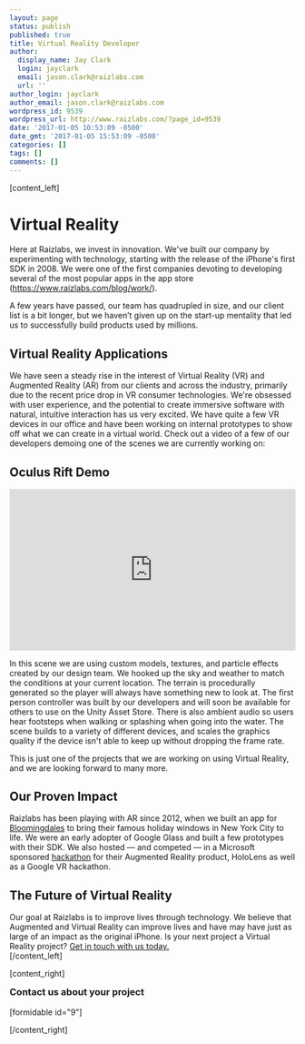 ```yaml
---
layout: page
status: publish
published: true
title: Virtual Reality Developer
author:
  display_name: Jay Clark
  login: jayclark
  email: jason.clark@raizlabs.com
  url: ''
author_login: jayclark
author_email: jason.clark@raizlabs.com
wordpress_id: 9539
wordpress_url: http://www.raizlabs.com/?page_id=9539
date: '2017-01-05 10:53:09 -0500'
date_gmt: '2017-01-05 15:53:09 -0500'
categories: []
tags: []
comments: []
---
```

<p>[content_left]</p>
<h1 class="highlight">Virtual Reality</h1>
<p>Here at Raizlabs, we invest in innovation. We've built our company by experimenting with technology, starting with the release of the iPhone's first SDK in 2008. We were one of the first companies devoting to developing several of the most popular apps in the app store (<a href="https://www.raizlabs.com/blog/work/">https://www.raizlabs.com/blog/work/</a>).</p>
<p>A few years have passed, our team has quadrupled in size, and our client list is a bit longer, but we haven’t given up on the start-up mentality that led us to successfully build products used by millions.</p>
<h2 class="highlight">Virtual Reality Applications</h2>
<p>We have seen a steady rise in the interest of Virtual Reality (VR) and Augmented Reality (AR) from our clients and across the industry, primarily due to the recent price drop in VR consumer technologies. We're obsessed with user experience, and the potential to create immersive software with natural, intuitive interaction has us very excited. We have quite a few VR devices in our office and have been working on internal prototypes to show off what we can create in a virtual world. Check out a video of a few of our developers demoing one of the scenes we are currently working on:</p>
<h2 class="highlight">Oculus Rift Demo</h2>
<style>.embed-container { position: relative; padding-bottom: 56.25%; height: 0; overflow: hidden; max-width: 100%; } .embed-container iframe, .embed-container object, .embed-container embed { position: absolute; top: 0; left: 0; width: 100%; height: 100%; }</style>
<div class='embed-container'><iframe src='https://player.vimeo.com/video/198053992' frameborder='0' webkitAllowFullScreen mozallowfullscreen allowFullScreen></iframe></div>
<p>In this scene we are using custom models, textures, and particle effects created by our design team. We hooked up the sky and weather to match the conditions at your current location. The terrain is procedurally generated so the player will always have something new to look at. The first person controller was built by our developers and will soon be available for others to use on the Unity Asset Store. There is also ambient audio so users hear footsteps when walking or splashing when going into the water. The scene builds to a variety of different devices, and scales the graphics quality if the device isn't able to keep up without dropping the frame rate.</p>
<p>This is just one of the projects that we are working on using Virtual Reality, and we are looking forward to many more.</p>
<h2 class="highlight">Our Proven Impact</h2>
<p>Raizlabs has been playing with AR since 2012, when we built an app for <a href="https://www.raizlabs.com/blog/work/bloomingdales-2/">Bloomingdales</a> to bring their famous holiday windows in New York City to life. We were an early adopter of Google Glass and built a few prototypes with their SDK. We also hosted — and competed — in a Microsoft sponsored <a href="https://www.meetup.com/BostonAR/events/231023831/">hackathon</a> for their Augmented Reality product, HoloLens as well as a Google VR hackathon.</p>
<h2 class="highlight">The Future of Virtual Reality</h2>
<p>Our goal at Raizlabs is to improve lives through technology. We believe that Augmented and Virtual Reality can improve lives and have may have just as large of an impact as the original iPhone. Is your next project a Virtual Reality project? <a href="https://www.raizlabs.com/contact/">Get in touch with us today.</a><br />
[/content_left]</p>
<p>[content_right]</p>
<div>
<h3 style="margin-top: 0px;">Contact us about your project</h3>
<p>[formidable id="9"]</p>
</div>
<p>[/content_right]</p>
